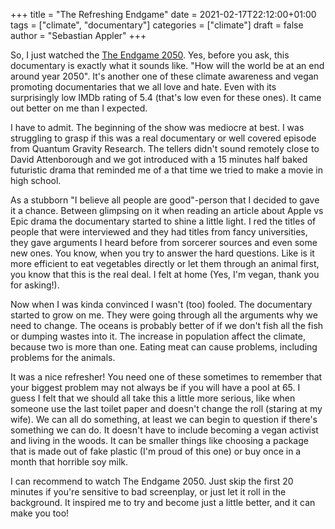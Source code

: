 +++
title = "The Refreshing Endgame"
date = 2021-02-17T22:12:00+01:00
tags = ["climate", "documentary"]
categories = ["climate"]
draft = false
author = "Sebastian Appler"
+++

So, I just watched the [The Endgame 2050](https://www.imdb.com/title/tt12292428/). Yes, before you ask, this documentary is exactly what it sounds like. "How will the world be at an end around year 2050".
It's another one of these climate awareness and vegan promoting documentaries that we all love and hate. Even with its surprisingly low IMDb rating of 5.4 (that's low even for these ones). It came out better on me than I expected.

I have to admit. The beginning of the show was mediocre at best. I was struggling to grasp if this was a real documentary or well covered episode from Quantum Gravity Research. The tellers didn't sound remotely close to David Attenborough and we got introduced with a 15 minutes half baked futuristic drama that reminded me of a that time we tried to make a movie in high school.

As a stubborn "I believe all people are good"-person that I decided to gave it a chance. Between glimpsing on it when reading an article about Apple vs Epic drama the documentary started to shine a little light. I red the titles of people that were interviewed and they had titles from fancy universities, they gave arguments I heard before from sorcerer sources and even some new ones. You know, when you try to answer the hard questions. Like is it more efficient to eat vegetables directly or let them through an animal first, you know that this is the real deal. I felt at home (Yes, I'm vegan, thank you for asking!).

Now when I was kinda convinced I wasn't (too) fooled. The documentary started to grow on me. They were going through all the arguments why we need to change. The oceans is probably better of if we don't fish all the fish or dumping wastes into it. The increase in population affect the climate, because two is more than one. Eating meat can cause problems, including problems for the animals.

It was a nice refresher! You need one of these sometimes to remember that your biggest problem may not always be if you will have a pool at 65. I guess I felt that we should all take this a little more serious, like when someone use the last toilet paper and doesn't change the roll (staring at my wife). We can all do something, at least we can begin to question if there's something we can do. It doesn't have to include becoming a vegan activist and living in the woods. It can be smaller things like choosing a package that is made out of fake plastic (I'm proud of this one) or buy once in a month that horrible soy milk.

I can recommend to watch The Endgame 2050. Just skip the first 20 minutes if you're sensitive to bad screenplay, or just let it roll in the background. It inspired me to try and become just a little better, and it can make you too!
